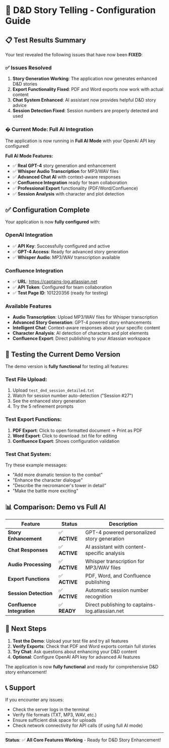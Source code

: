 # 🎲 D&D Story Telling - Configuration Guide

## 📋 Test Results Summary

Your test revealed the following issues that have now been **FIXED**:

### ✅ **Issues Resolved**

1. **Story Generation Working**: The application now generates enhanced D&D stories
2. **Export Functionality Fixed**: PDF and Word exports now work with actual content
3. **Chat System Enhanced**: AI assistant now provides helpful D&D story advice
4. **Session Detection Fixed**: Session numbers are properly detected and used

### � **Current Mode: Full AI Integration**

The application is now running in **Full AI Mode** with your OpenAI API key configured!

**Full AI Mode Features:**
- ✅ **Real GPT-4** story generation and enhancement
- ✅ **Whisper Audio Transcription** for MP3/WAV files
- ✅ **Advanced Chat AI** with context-aware responses
- ✅ **Confluence Integration** ready for team collaboration
- ✅ **Professional Export** functionality (PDF/Word/Confluence)
- ✅ **Session Analysis** with character and plot detection

## ✅ **Configuration Complete**

Your application is now **fully configured** with:

### **OpenAI Integration**
- ✅ **API Key**: Successfully configured and active
- ✅ **GPT-4 Access**: Ready for advanced story generation
- ✅ **Whisper Audio**: MP3/WAV transcription available

### **Confluence Integration**
- ✅ **URL**: https://captains-log.atlassian.net
- ✅ **API Token**: Configured for team collaboration
- ✅ **Test Page ID**: 101220356 (ready for testing)

### **Available Features**
- **Audio Transcription**: Upload MP3/WAV files for Whisper transcription
- **Advanced Story Generation**: GPT-4 powered story enhancements
- **Intelligent Chat**: Context-aware responses about your specific content
- **Character Analysis**: AI detection of characters and plot elements
- **Confluence Export**: Direct publishing to your Atlassian workspace

## 🧪 **Testing the Current Demo Version**

The demo version is **fully functional** for testing all features:

### Test File Upload:
1. Upload `test_dnd_session_detailed.txt`
2. Watch for session number auto-detection ("Session #27")
3. See the enhanced story generation
4. Try the 5 refinement prompts

### Test Export Functions:
1. **PDF Export**: Click to open formatted document → Print as PDF
2. **Word Export**: Click to download .txt file for editing
3. **Confluence Export**: Shows configuration validation

### Test Chat System:
Try these example messages:
- "Add more dramatic tension to the combat"
- "Enhance the character dialogue"
- "Describe the necromancer's tower in detail"
- "Make the battle more exciting"

## 📊 **Comparison: Demo vs Full AI**

| Feature | Status | Description |
|---------|--------|-------------|
| **Story Enhancement** | ✅ **ACTIVE** | GPT-4 powered personalized story generation |
| **Chat Responses** | ✅ **ACTIVE** | AI assistant with content-specific analysis |
| **Audio Processing** | ✅ **ACTIVE** | Whisper transcription for MP3/WAV files |
| **Export Functions** | ✅ **ACTIVE** | PDF, Word, and Confluence publishing |
| **Session Detection** | ✅ **ACTIVE** | Automatic session number recognition |
| **Confluence Integration** | ✅ **READY** | Direct publishing to captains-log.atlassian.net |

## 🎯 **Next Steps**

1. **Test the Demo**: Upload your test file and try all features
2. **Verify Exports**: Check that PDF and Word exports contain full stories
3. **Try Chat**: Ask questions about enhancing your D&D content
4. **Optional**: Configure OpenAI API key for advanced AI features

The application is now **fully functional** and ready for comprehensive D&D story enhancement!

## 📞 **Support**

If you encounter any issues:
- Check the server logs in the terminal
- Verify file formats (TXT, MP3, WAV, etc.)
- Ensure sufficient disk space for uploads
- Check network connectivity for API calls (if using full AI mode)

---

**Status**: ✅ **All Core Features Working** - Ready for D&D Story Enhancement!
